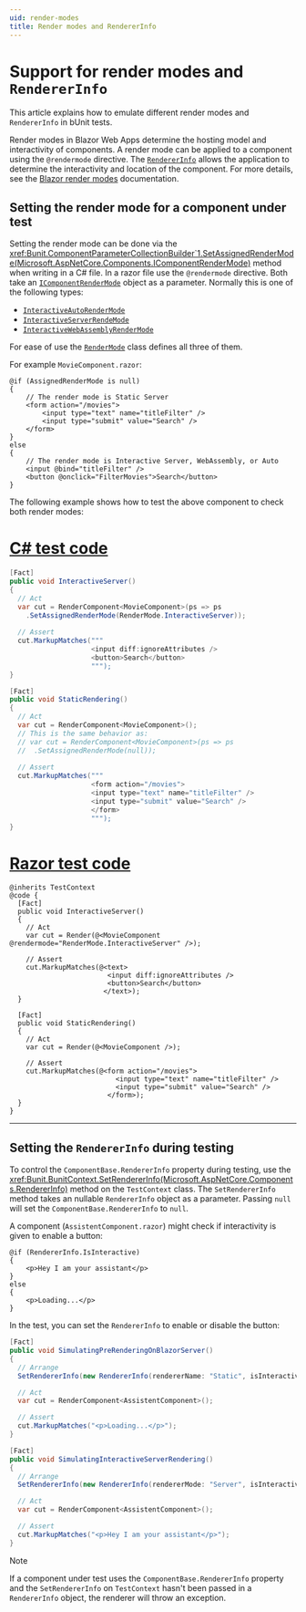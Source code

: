 ```yaml
---
uid: render-modes
title: Render modes and RendererInfo
---
```


# Support for render modes and `RendererInfo`
This article explains how to emulate different render modes and `RendererInfo` in bUnit tests.

Render modes in Blazor Web Apps determine the hosting model and interactivity of components. A render mode can be applied to a component using the `@rendermode` directive. The [`RendererInfo`](https://learn.microsoft.com/en-us/dotnet/api/microsoft.aspnetcore.components.rendererinfo?view=aspnetcore-9.0) allows the application to determine the interactivity and location of the component. For more details, see the [Blazor render modes](https://learn.microsoft.com/en-us/aspnet/core/blazor/components/render-modes?view=aspnetcore-9.0) documentation.

## Setting the render mode for a component under test
Setting the render mode can be done via the <xref:Bunit.ComponentParameterCollectionBuilder`1.SetAssignedRenderMode(Microsoft.AspNetCore.Components.IComponentRenderMode)> method when writing in a C# file. In a razor file use the `@rendermode` directive. Both take an [`IComponentRenderMode`](https://learn.microsoft.com/en-us/dotnet/api/microsoft.aspnetcore.components.icomponentrendermode?view=aspnetcore-9.0) object as a parameter. Normally this is one of the following types:
 * [`InteractiveAutoRenderMode`](https://learn.microsoft.com/en-us/dotnet/api/microsoft.aspnetcore.components.web.interactiveautorendermode?view=aspnetcore-9.0)
 * [`InteractiveServerRendeMode`](https://learn.microsoft.com/en-us/dotnet/api/microsoft.aspnetcore.components.web.interactiveserverrendermode?view=aspnetcore-9.0)
 * [`InteractiveWebAssemblyRenderMode`](https://learn.microsoft.com/en-us/dotnet/api/microsoft.aspnetcore.components.web.interactivewebassemblyrendermode?view=aspnetcore-9.0)

For ease of use the [`RenderMode`](https://learn.microsoft.com/en-us/dotnet/api/microsoft.aspnetcore.components.web.rendermode?view=aspnetcore-9.0) class defines all three of them.

For example `MovieComponent.razor`:
```razor
@if (AssignedRenderMode is null)
{
    // The render mode is Static Server
    <form action="/movies">
        <input type="text" name="titleFilter" />
        <input type="submit" value="Search" />
    </form>
}
else
{
    // The render mode is Interactive Server, WebAssembly, or Auto
    <input @bind="titleFilter" />
    <button @onclick="FilterMovies">Search</button>
}
```

The following example shows how to test the above component to check both render modes:

# [C# test code](#tab/csharp)

```csharp
[Fact]
public void InteractiveServer()
{
  // Act
  var cut = RenderComponent<MovieComponent>(ps => ps
    .SetAssignedRenderMode(RenderMode.InteractiveServer));
  
  // Assert
  cut.MarkupMatches("""
                    <input diff:ignoreAttributes />
                    <button>Search</button>
                    """);
}

[Fact]
public void StaticRendering()
{
  // Act
  var cut = RenderComponent<MovieComponent>();
  // This is the same behavior as:
  // var cut = RenderComponent<MovieComponent>(ps => ps
  //  .SetAssignedRenderMode(null));
  
  // Assert
  cut.MarkupMatches("""
                    <form action="/movies">
                    <input type="text" name="titleFilter" />
                    <input type="submit" value="Search" />
                    </form>
                    """);
}
```

# [Razor test code](#tab/razor)

```razor
@inherits TestContext
@code {
  [Fact]
  public void InteractiveServer()
  {
    // Act
    var cut = Render(@<MovieComponent @rendermode="RenderMode.InteractiveServer" />);

    // Assert
    cut.MarkupMatches(@<text>
                        <input diff:ignoreAttributes />
                        <button>Search</button>
                       </text>);
  }

  [Fact]
  public void StaticRendering()
  {
    // Act
    var cut = Render(@<MovieComponent />);

    // Assert
    cut.MarkupMatches(@<form action="/movies">
                          <input type="text" name="titleFilter" />
                          <input type="submit" value="Search" />
                        </form>);
  }
}
```

***

## Setting the `RendererInfo` during testing
To control the `ComponentBase.RendererInfo` property during testing, use the <xref:Bunit.BunitContext.SetRendererInfo(Microsoft.AspNetCore.Components.RendererInfo)> method on the `TestContext` class. The `SetRendererInfo` method takes an nullable `RendererInfo` object as a parameter. Passing `null` will set the `ComponentBase.RendererInfo` to `null`. 

A component (`AssistentComponent.razor`) might check if interactivity is given to enable a button:

```razor
@if (RendererInfo.IsInteractive)
{
    <p>Hey I am your assistant</p>
}
else
{
    <p>Loading...</p>
}
```

In the test, you can set the `RendererInfo` to enable or disable the button:

```csharp
[Fact]
public void SimulatingPreRenderingOnBlazorServer()
{
  // Arrange
  SetRendererInfo(new RendererInfo(rendererName: "Static", isInteractive: false));

  // Act
  var cut = RenderComponent<AssistentComponent>();

  // Assert
  cut.MarkupMatches("<p>Loading...</p>");
}

[Fact]
public void SimulatingInteractiveServerRendering()
{
  // Arrange
  SetRendererInfo(new RendererInfo(rendererMode: "Server", isInteractive: true));

  // Act
  var cut = RenderComponent<AssistentComponent>();

  // Assert
  cut.MarkupMatches("<p>Hey I am your assistant</p>");
}
```

> [!NOTE]
> If a component under test uses the `ComponentBase.RendererInfo` property and the `SetRendererInfo` on `TestContext` hasn't been passed in a `RendererInfo` object, the renderer will throw an exception.
